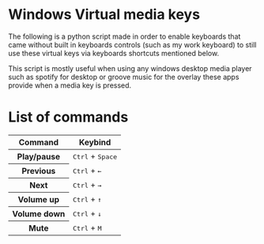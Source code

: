 # Windows Virtual media keys

The following is a python script made in order to enable keyboards that came without built in keyboards controls (such as my work keyboard) to still use these virtual keys via keyboards shortcuts mentioned below.

This script is mostly useful when using any windows desktop media player such as spotify for desktop or groove music for the overlay these apps provide when a media key is pressed.

# List of commands


<table>
        <thead>
        <tr>
            <th>Command</th>
            <th>Keybind</th>
        </tr>
    </thead>
    <tbody>
        <tr>
            <th>Play/pause</th>
            <td><kbd>Ctrl</kbd> + <kbd>Space</kbd></td>
        </tr>
        <tr>
            <th>Previous</th>
            <td><kbd>Ctrl</kbd> + <kbd>←</kbd></td>
        </tr>
        <tr>
            <th>Next</th>
            <td><kbd>Ctrl</kbd> + <kbd>→</kbd></td>
        </tr>
        <tr>
            <th>Volume up</th>
            <td><kbd>Ctrl</kbd> + <kbd>↑</kbd></td>
        </tr>
        <tr>
            <th>Volume down</th>
            <td><kbd>Ctrl</kbd> + <kbd>↓</kbd></td>
        </tr>
        <tr>
            <th>Mute</th>
            <td><kbd>Ctrl</kbd> + <kbd>M</kbd></td>
        </tr>
    </tbody>
</table>
